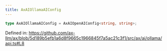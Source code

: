 ```yaml
---
title: AxAIOllamaAIConfig
---
```


```ts
type AxAIOllamaAIConfig = AxAIOpenAIConfig<string, string>;
```

Defined in: https://github.com/ax-llm/ax/blob/5d189b5efb1a6d8f9665c1966845f7a5ac21c3f1/src/ax/ai/ollama/api.ts#L8
